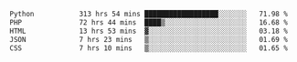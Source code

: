 <!--START_SECTION:waka-->

```txt
Python           313 hrs 54 mins ██████████████████░░░░░░░   71.98 %
PHP              72 hrs 44 mins  ████▒░░░░░░░░░░░░░░░░░░░░   16.68 %
HTML             13 hrs 53 mins  ▓░░░░░░░░░░░░░░░░░░░░░░░░   03.18 %
JSON             7 hrs 23 mins   ▒░░░░░░░░░░░░░░░░░░░░░░░░   01.69 %
CSS              7 hrs 10 mins   ▒░░░░░░░░░░░░░░░░░░░░░░░░   01.65 %
```

<!--END_SECTION:waka-->
